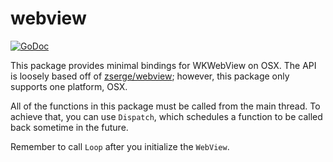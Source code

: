 webview
=======

[![GoDoc](https://godoc.org/github.com/KnownUnown/webview?status.svg)](https://godoc.org/github.com/KnownUnown/webview)

This package provides minimal bindings for WKWebView on OSX. The API is loosely 
based off of [zserge/webview](https://github.com/zserge/webview); however, this 
package only supports one platform, OSX.

All of the functions in this package must be called from the main thread. To 
achieve that, you can use `Dispatch`, which schedules a function to be called back 
sometime in the future.

Remember to call `Loop` after you initialize the `WebView`.